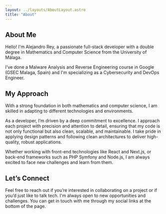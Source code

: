 ```yaml
---
layout: ../layouts/AboutLayout.astro
title: "About"
---
```


## About Me

Hello! I'm Alejandro Rey, a passionate full-stack developer with a double degree in Mathematics and Computer Science
from the University of Málaga.

I've done a Malware Analysis and Reverse Engineering course in Google (GSEC Malaga, Spain) and I'm specializing as a
Cybersecurity and DevOps Engineer.

## My Approach

With a strong foundation in both mathematics and computer science, I am skilled in adapting to different technologies
and environments.

As a developer, I’m driven by a deep commitment to excellence.
I approach each project with precision and attention to detail, ensuring that my code is not only functional but also
clean, scalable, and maintainable.
I take pride in applying design patterns and following clean architectures to deliver high-quality, robust applications.

Whether working with front-end technologies like React and Next.js, or back-end frameworks such as PHP Symfony and
Node.js, I am always excited to face new challenges and learn from them.

## Let’s Connect

Feel free to reach out if you’re interested in collaborating on a project or if you’d just like to talk tech. I'm always
open to new opportunities and challenges. You can get in touch with me through my social links at the bottom of the
page.
